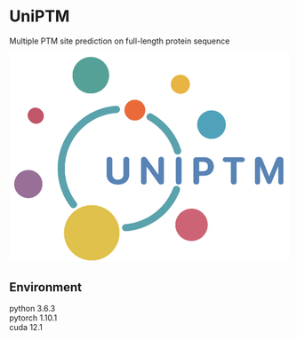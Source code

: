 # UniPTM

Multiple PTM site prediction on full-length protein sequence   

![Image text](https://github.com/TransPTM/UniPTM/blob/main/logo.png)

## Environment
python 3.6.3  
pytorch 1.10.1  
cuda 12.1
